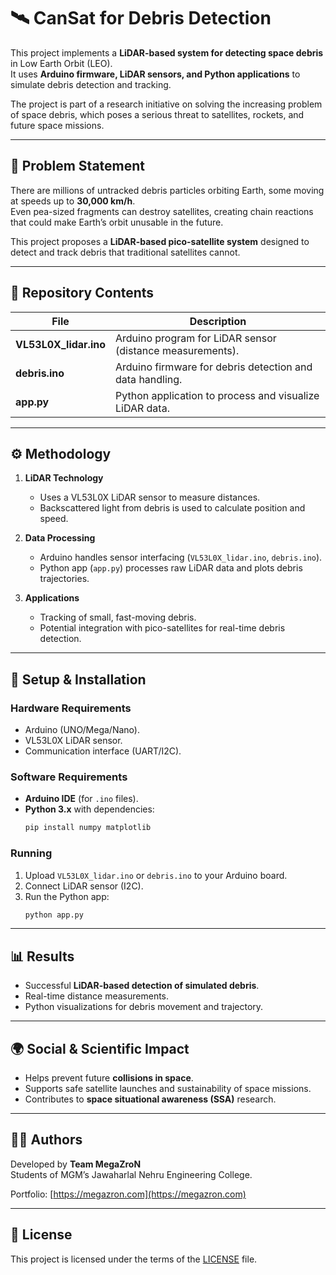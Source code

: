 # 🛰️ CanSat for Debris Detection

This project implements a **LiDAR-based system for detecting space debris** in Low Earth Orbit (LEO).  
It uses **Arduino firmware, LiDAR sensors, and Python applications** to simulate debris detection and tracking.  

The project is part of a research initiative on solving the increasing problem of space debris, which poses a serious threat to satellites, rockets, and future space missions.

---

## 📌 Problem Statement
There are millions of untracked debris particles orbiting Earth, some moving at speeds up to **30,000 km/h**.  
Even pea-sized fragments can destroy satellites, creating chain reactions that could make Earth’s orbit unusable in the future.  

This project proposes a **LiDAR-based pico-satellite system** designed to detect and track debris that traditional satellites cannot.

---

## 📂 Repository Contents
| File | Description |
|------|-------------|
| **VL53L0X_lidar.ino** | Arduino program for LiDAR sensor (distance measurements). |
| **debris.ino** | Arduino firmware for debris detection and data handling. |
| **app.py** | Python application to process and visualize LiDAR data. |

---

## ⚙️ Methodology
1. **LiDAR Technology**  
   - Uses a VL53L0X LiDAR sensor to measure distances.  
   - Backscattered light from debris is used to calculate position and speed.  

2. **Data Processing**  
   - Arduino handles sensor interfacing (`VL53L0X_lidar.ino`, `debris.ino`).  
   - Python app (`app.py`) processes raw LiDAR data and plots debris trajectories.  

3. **Applications**  
   - Tracking of small, fast-moving debris.  
   - Potential integration with pico-satellites for real-time debris detection.  

---

## 🚀 Setup & Installation
### Hardware Requirements
- Arduino (UNO/Mega/Nano).  
- VL53L0X LiDAR sensor.  
- Communication interface (UART/I2C).  

### Software Requirements
- **Arduino IDE** (for `.ino` files).  
- **Python 3.x** with dependencies:  
  ```bash
  pip install numpy matplotlib
  ```

### Running
1. Upload `VL53L0X_lidar.ino` or `debris.ino` to your Arduino board.  
2. Connect LiDAR sensor (I2C).  
3. Run the Python app:  
   ```bash
   python app.py
   ```

---

## 📊 Results
- Successful **LiDAR-based detection of simulated debris**.  
- Real-time distance measurements.  
- Python visualizations for debris movement and trajectory.  

---

## 🌍 Social & Scientific Impact
- Helps prevent future **collisions in space**.  
- Supports safe satellite launches and sustainability of space missions.  
- Contributes to **space situational awareness (SSA)** research.  

---

## 👨‍💻 Authors
Developed by **Team MegaZroN**  
Students of MGM’s Jawaharlal Nehru Engineering College.  

Portfolio: [https://megazron.com](https://megazron.com)  

---

## 📜 License
This project is licensed under the terms of the [LICENSE](LICENSE) file.
